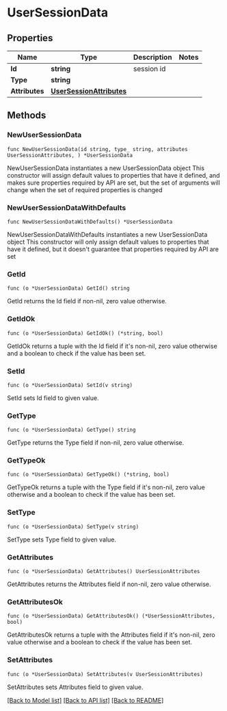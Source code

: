 # UserSessionData

## Properties

Name | Type | Description | Notes
------------ | ------------- | ------------- | -------------
**Id** | **string** | session id | 
**Type** | **string** |  | 
**Attributes** | [**UserSessionAttributes**](UserSessionAttributes.md) |  | 

## Methods

### NewUserSessionData

`func NewUserSessionData(id string, type_ string, attributes UserSessionAttributes, ) *UserSessionData`

NewUserSessionData instantiates a new UserSessionData object
This constructor will assign default values to properties that have it defined,
and makes sure properties required by API are set, but the set of arguments
will change when the set of required properties is changed

### NewUserSessionDataWithDefaults

`func NewUserSessionDataWithDefaults() *UserSessionData`

NewUserSessionDataWithDefaults instantiates a new UserSessionData object
This constructor will only assign default values to properties that have it defined,
but it doesn't guarantee that properties required by API are set

### GetId

`func (o *UserSessionData) GetId() string`

GetId returns the Id field if non-nil, zero value otherwise.

### GetIdOk

`func (o *UserSessionData) GetIdOk() (*string, bool)`

GetIdOk returns a tuple with the Id field if it's non-nil, zero value otherwise
and a boolean to check if the value has been set.

### SetId

`func (o *UserSessionData) SetId(v string)`

SetId sets Id field to given value.


### GetType

`func (o *UserSessionData) GetType() string`

GetType returns the Type field if non-nil, zero value otherwise.

### GetTypeOk

`func (o *UserSessionData) GetTypeOk() (*string, bool)`

GetTypeOk returns a tuple with the Type field if it's non-nil, zero value otherwise
and a boolean to check if the value has been set.

### SetType

`func (o *UserSessionData) SetType(v string)`

SetType sets Type field to given value.


### GetAttributes

`func (o *UserSessionData) GetAttributes() UserSessionAttributes`

GetAttributes returns the Attributes field if non-nil, zero value otherwise.

### GetAttributesOk

`func (o *UserSessionData) GetAttributesOk() (*UserSessionAttributes, bool)`

GetAttributesOk returns a tuple with the Attributes field if it's non-nil, zero value otherwise
and a boolean to check if the value has been set.

### SetAttributes

`func (o *UserSessionData) SetAttributes(v UserSessionAttributes)`

SetAttributes sets Attributes field to given value.



[[Back to Model list]](../README.md#documentation-for-models) [[Back to API list]](../README.md#documentation-for-api-endpoints) [[Back to README]](../README.md)


